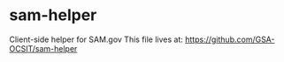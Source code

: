 sam-helper
==========

Client-side helper for SAM.gov
This file lives at: https://github.com/GSA-OCSIT/sam-helper
